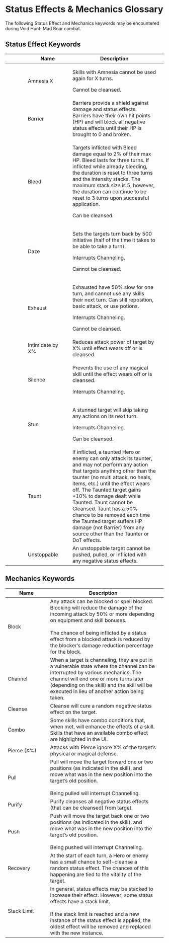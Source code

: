 # Status Effects & Mechanics Glossary

The following Status Effect and Mechanics keywords may be encountered during Void Hunt: Mad Boar combat.

## Status Effect Keywords

<table data-full-width="true"><thead><tr><th width="73"> </th><th width="142">Name</th><th width="358">Description</th><th> </th></tr></thead><tbody><tr><td><img src="https://lh6.googleusercontent.com/CXsDWCT-Mu8OVh5XQNb8OPZ1cT59Fca8zl1-Mf-LE9tl3g2qTRA7D9Omkiq5fepqdudAgCY90ZUIVkd3ODDYB7UGmZvlrXaIX-fbb-awC20u3L4IYEv5IJFy28HC9djnIF1Yc59kuvFyos0nzCJLj9U" alt="" data-size="line"></td><td>Amnesia X</td><td><p>Skills with Amnesia cannot be used again for X turns.<br></p><p>Cannot be cleansed.</p></td><td><img src="https://lh5.googleusercontent.com/5IwHhvdCZ08uM5XDKWmZdQ9Veb71Lc2CcTXruFp6898fvaFEYtlf9zhoCQ0V0wNMT9G1GNYI3Rohq07zuDxVpzYCdxLB9Ytk2_E-JrWnnbwYxjIu6zEkUZeC5QktQdwx77n5X5Fak9wWVleEUN4sQTA" alt=""></td></tr><tr><td><img src="https://lh3.googleusercontent.com/iZmEHZEPV9um1USy3U5D1pHvAKcj6_8wbn2s0rC-ENsPnceM7rhP1gZ3LiEnsrwQX5533OpjzhGOeAVKahKDQW7IN4c6uxHh1zmVOtHCZR1GoyzJ8x0yi5lsUdTu-O_9LsfxIq1pAohEuWtbhqxWy8E" alt="" data-size="line"></td><td>Barrier</td><td>Barriers provide a shield against damage and status effects. Barriers have their own hit points (HP) and will block all negative status effects until their HP is brought to 0 and broken.</td><td><img src="https://lh6.googleusercontent.com/mUm7MT6v3fg5RzOS-xrb9b00cQ70a6eXz7p3C1fMpMd1KrZoZsEe42JeKr-mVGp3JUWSmsozzJvyq364Kl1T8R-hmVpgUR9t9p-Zun6THue5j80hKXe2XURUhEI7faVel5RwrDN9w4vorTiMqs-KRok" alt=""></td></tr><tr><td><img src="https://lh4.googleusercontent.com/FroaP2eIIehzeMrPYe80wpXjRX4pX8lGQJrXz1T5ieX907Gi1syC0cliVydLiE6c_Hol_Smcpbcdsa8_S2YWUyQEkuCi8KPZdbamSlwNnv3od1W5_0EdOEMJ1Ii1ERp7Vis3qcMbA25xqtIVJSCHkno" alt="" data-size="line"></td><td>Bleed</td><td><p>Targets inflicted with Bleed damage equal to 2% of their max HP. Bleed lasts for three turns. If inflicted while already bleeding, the duration is reset to three turns and the intensity stacks. The maximum stack size is 5, however, the duration can continue to be reset to 3 turns upon successful application.</p><p></p><p>Can be cleansed.</p></td><td><img src="https://lh5.googleusercontent.com/yMm_jBrkt83iqgAUS_C42KUvmLHigdFCIDP8w8y-t_NEDRObZg4r_xjCzV1hUNE5MsrOK11yudB-QKZqzzz2prZCLr2U5RspvG-ShJqEdkrJ9I2jQiMqpnZ5fOP6IZfbeps17HevMTYtsuAyI-RSTyI" alt=""></td></tr><tr><td><img src="https://lh3.googleusercontent.com/IvlPB5uJ92EZuJlPBnsiYXVpIrljbj6cymtQuhOWMs8Nckl6BcNPpZnpfqCI9P9s199aklfB9M3m5disM7rABJ93qcVfBBSWQpe-DA7MEyCHk9Ex9M1UGf7m86OkjB-CjFaT7xylhwF16bN9jlXVO3w" alt="" data-size="line"></td><td>Daze</td><td><p>Sets the targets turn back by 500 initiative (half of the time it takes to be able to take a turn). </p><p></p><p>Interrupts Channeling.</p><p></p><p>Cannot be cleansed.</p></td><td><img src="https://lh6.googleusercontent.com/egPztY5YLiU8SzuQGFIz1iJvYSnxe04lL12iX313itCFYL0M1koewTvVzRy3n-0ZBYiqyRVlXYxs6Q9-0scNcg9Ug--uxKMD4EbJc0uTfmEoGIgkpNnBElKgjfcd2qp3JxEI3iqnKvTaYNh4XLHfrBw" alt=""></td></tr><tr><td><img src="https://lh3.googleusercontent.com/po_Bd3pyxPe_QN-73lLjdL2iRjAQ7mKEWrAsLTPHJLOM8jWum7TdJ_aSlsEOAdM0KG_iBZmT8vvbdoaSKfumU_U61NX7TN2eTDilkYg6SNat2DNSLyeKnUtEFkA2igNtd1jKjIHOkFVrvkszSqgNmLI" alt="" data-size="line"></td><td>Exhaust</td><td><p>Exhausted have 50% slow for one turn, and cannot use any skills their next turn. Can still reposition, basic attack, or use potions.</p><p></p><p>Interrupts Channeling.</p><p></p><p>Cannot be cleansed.</p></td><td><img src="https://lh6.googleusercontent.com/T-FYv3cob2h8p_Ncbd-vPIRjcJk67PpDDXH1Q2lhO2IUFN1AyC0Bb2NOXOtprvWapbyChq_BKOpzR8zj3xaqkuxAWNP3XfyYtxuVLgWY_M-gxO2GJSesx91ip2fYXZep_wuXBgv0E9Encg_mK3im1QY" alt=""></td></tr><tr><td><img src="https://lh5.googleusercontent.com/BbQBq-bkZJbiIx6SshlVAXCMeJfADJ5Ex_S3-P4ZGGPGPCiCe4HfW9qsswzpVCo0g33c8HqzJV3qCtKJW_ZqPkMD0pw0dxXa8dAbGuXq4_sJkFMP-Nph5LPE9NkgAbuTYefNY920MKQwwDY1uwnYWpE" alt="" data-size="line"></td><td>Intimidate by X%</td><td>Reduces attack power of target by X% until effect wears off or is cleansed.</td><td><img src="https://lh6.googleusercontent.com/mLJXAtJDVmrftnZxjPVtWdVggNalwqF9DuShBnpYMF2c17Jyt68VmgP0PmgHY1P1EqrPre3I9Bk9KIUGJQ3iGod7TuqaiDop4sLTBXf1VpwGfYvQWNr64bcrvyhvXhikNL6KXHyvx-CsoWhHpTe1XQE" alt=""></td></tr><tr><td><img src="https://lh6.googleusercontent.com/vFm85U1qJtDbKDZElaE-5MSF0uRJ3uMjKZTBnXkUeWQKd2KexkAiVKVYIGPjy5iFNOH-s9vHLX3GqFh4m-4JfUV8XOJynjBOlSR8Epbi_4gtRJfetW7V0Xyi7zjRWLpZ03S_XSZ0WP5ZcIjdwXLb5es" alt="" data-size="line"></td><td>Silence</td><td><p>Prevents the use of any magical skill until the effect wears off or is cleansed. <br></p><p>Interrupts Channeling.</p></td><td><img src="https://lh6.googleusercontent.com/o0HNFdwC2wAorBEHaCn4EQuI0BAbdZVwxzYMvW8K7l2qdWYskBpuS7XnKjRKZA4VlonaFGbNT76w4jaBPQYBFtjJAJZFwRKiTWNlfBbrBy2zk0lvNAuHCZ2Zr38URT_1f7cDE9l1azUPxEW7i_4op6Y" alt=""></td></tr><tr><td><img src="https://lh5.googleusercontent.com/B-g3ZrOSvjM5JngNtwTzOr10GlGgb3ent7fbrDOXIGkuyVxm6suz7VvfTBPtmuQIfEeu_Gn89wiAp_6XF7Yf_ZB96MeZy7h-hf-onu8UphvBPFebSvTm8eSzEj3UEWFnyFdOf0HaRyxd6QMXl73xcFU" alt="" data-size="line"></td><td>Stun</td><td><p>A stunned target will skip taking any actions on its next turn.</p><p></p><p>Interrupts Channeling.</p><p></p><p>Can be cleansed.</p></td><td><img src="https://lh6.googleusercontent.com/WWDoOuRAbmrgLIy4D3K-LwQDKZX_QUN2MuoOyxanDVAaCBc_36c0jNuVG0O5quJuAxRG4R0naX8kyoz-CWL0xOtny2S9o4W4relgo-idwyhO5HE7e01tUpOEYHDC33dyz4aywwkBP3tLFiEwCaNfYfA" alt=""></td></tr><tr><td><img src="https://lh3.googleusercontent.com/V7_OMPS3QyH35fPeWjh2WLYhxlCZCvb2_8mVaZRNBhV-Pw_r1i98buLPbGmPcVwfj5SOEHmWJ7pz6nsiJ45d2WeYWMtV08HenMRwls8iBPEBX0v7RhhXcRzmm7vUv1Xsn-W1ijiwTrP8OsjSc28vByA" alt="" data-size="line"></td><td>Taunt</td><td>If inflicted, a taunted Hero or enemy can only attack its taunter, and may not perform any action that targets anything other than the taunter (no multi attack, no heals, items, etc.) until the effect wears off. The Taunted target gains +10% to damage dealt while Taunted. Taunt cannot be Cleansed. Taunt has a 50% chance to be removed each time the Taunted target suffers HP damage (not Barrier) from any source other than the Taunter or DoT effects.</td><td><img src="https://lh5.googleusercontent.com/8RnDoZ1DAKn8HKEkcrLb_G2Uo7RluoCuu0gmkkjVLF3HbLtLaKvxYn1c5RpWXQSP0p_KlAuiGHdSpueZvj4Fv9rVAjNNZ7996UD29iNXFbVUuVVG5gJuZsqmBzEIyFdowNpnSjTJGb7_ZrH568XENWE" alt=""></td></tr><tr><td><img src="https://lh3.googleusercontent.com/_HnI80O103l8_Mp2jVDcWazneBH9LUKbTqnFdMngGNT2p6ZoF4XxCEdlAiBNDqLaGl4rUpDD6jDoRwpLndV4Y6p8fpDdTRjBLTCaET2npqFw7YQg_HdeEVVKuRxeEzbtodKT8h-vbe0IEnd53JNcQN0" alt="" data-size="line"></td><td>Unstoppable</td><td>An unstoppable target cannot be pushed, pulled, or inflicted with any negative status effects.</td><td><br></td></tr></tbody></table>

## Mechanics Keywords

<table data-full-width="true"><thead><tr><th width="137.33333333333331">Name</th><th width="433">Description</th><th> </th></tr></thead><tbody><tr><td>Block</td><td>Any attack can be blocked or spell blocked. Blocking will reduce the damage of the incoming attack by 50% or more depending on equipment and skill bonuses.<br><br>The chance of being inflicted by a status effect from a blocked attack is reduced by the blocker’s damage reduction percentage for the block.</td><td><img src="https://lh5.googleusercontent.com/j9dTykSmlpyn43fv0qULWHc4WOqP_n4TdVRSBO_yVk12NQ1OluKpMMUVjK77niP1anFCZ9Njl7J5e7npb3ONqtm8RoA4n54Xj5j72kBrmmzgld0w1QOfoQpmgwF_FWjoKMZPRwhD74LjOzEiQM9uRWE" alt="" data-size="original"></td></tr><tr><td>Channel</td><td>When a target is channeling, they are put in a vulnerable state where the channel can be interrupted by various mechanics. The channel will end one or more turns later (depending on the skill) and the skill will be executed in lieu of another action being taken. </td><td><img src="https://lh3.googleusercontent.com/IIoj4_7Tn68jbGHncE5vHNj7L1V1AX4PlDbZcawo_Dx8TmcEhdeqM5tyDr0nhG-U1AkwQIuYd1b30jptUUWnDI4fwJ48NwXPiCF1WJmnNuf5NVQuByEmrVIzuRZo5zXHv9w7wKroMRIAMLPITH9HfK4" alt=""></td></tr><tr><td>Cleanse</td><td>Cleanse will cure a random negative status effect on the target. </td><td><br></td></tr><tr><td>Combo</td><td>Some skills have combo conditions that, when met, will enhance the effects of a skill. Skills that have an available combo effect are highlighted in the UI.</td><td><img src="https://lh6.googleusercontent.com/8C_w9NaLC5Vi1Y3f6IfzfttfcSjLLbrEts_Co-R0psizWRQhsev_jB5mNiGV3r4UJQ4mgeabm264nHScBMgoMO-yHsR2C9b3Vrf4KjtJwZbJV-dO_MGmArMNQ-O0AFt9OIMD_u6Upj9YFNHcBh7ckhg" alt=""></td></tr><tr><td>Pierce (X%)</td><td>Attacks with Pierce ignore X% of the target’s physical or magical defense.</td><td><br></td></tr><tr><td>Pull</td><td>Pull will move the target forward one or two positions (as indicated in the skill), and move what was in the new position into the target’s old position.<br><br>Being pulled will interrupt Channeling.</td><td><br></td></tr><tr><td>Purify</td><td>Purify cleanses all negative status effects (that can be cleansed) from target.</td><td><br></td></tr><tr><td>Push</td><td>Push will move the target back one or two positions (as indicated in the skill), and move what was in the new position into the target’s old position.<br><br>Being pushed will interrupt Channeling.</td><td><br></td></tr><tr><td>Recovery</td><td>At the start of each turn, a Hero or enemy has a small chance to self-cleanse a random status effect. The chances of this happening are tied to the vitality of the target.</td><td><br></td></tr><tr><td>Stack Limit</td><td>In general, status effects may be stacked to increase their effect. However, some status effects have a stack limit.<br><br>If the stack limit is reached and a new instance of the status effect is applied, the oldest effect will be removed and replaced with the new instance.</td><td><img src="https://lh4.googleusercontent.com/cZPX_EY3CvBmxLkHcTQt-J4qip2n5IPFI97xUW7Jx1R9DfKz0rPUe1ARRcnlTjl88cRh6SpC_YhwxRltC9aAZ6EghZ1it3PGnnlNnK_XHh44iD3rz0N9qEjCrgZjWk-md3qezbDsu8ODYRmTg06dz8Y" alt=""></td></tr></tbody></table>

